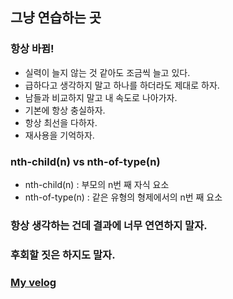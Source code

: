 ## 그냥 연습하는 곳

### 항상 바뀜!

- 실력이 늘지 않는 것 같아도 조금씩 늘고 있다.
- 급하다고 생각하지 말고 하나를 하더라도 제대로 하자.
- 남들과 비교하지 말고 내 속도로 나아가자.
- 기본에 항상 충실하자.
- 항상 최선을 다하자.
- 재사용을 기억하자.

### nth-child(n) vs nth-of-type(n)

- nth-child(n) : 부모의 n번 째 자식 요소
- nth-of-type(n) : 같은 유형의 형제에서의 n번 째 요소

### 항상 생각하는 건데 결과에 너무 연연하지 말자.
### 후회할 짓은 하지도 말자.

### [My velog](https://velog.io/@dudtjr913)
